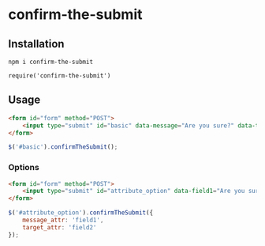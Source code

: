 # confirm-the-submit

## Installation

```shell
npm i confirm-the-submit
```

```node
require('confirm-the-submit')
```

## Usage

```html
<form id="form" method="POST">
    <input type="submit" id="basic" data-message="Are you sure?" data-target="form" value="Basic Sample">
</form>
```

```js
$('#basic').confirmTheSubmit();
```

### Options

```html
<form id="form" method="POST">
    <input type="submit" id="attribute_option" data-field1="Are you sure?" data-field2="form" value="Options Sample">
</form>
```

```js
$('#attribute_option').confirmTheSubmit({
    message_attr: 'field1',
    target_attr: 'field2'
});
```
